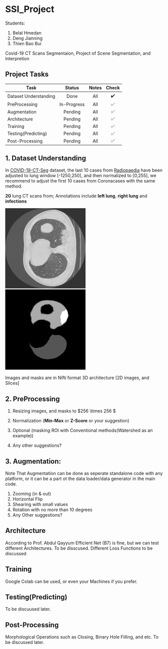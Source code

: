 # SSI_Project

 Students:

 1. Belal Hmedan
 2. Deng Jianning
 3. Thien Bao Bui

Covid-19 CT Scans Segmentaion, Project of Scene Segmentation, and Interpretion

## Project Tasks

| Task    |     Status     |  Notes | Check |
| ------------- |:-------------:|:-----:|:-----:|
| Dataset Understanding      | Done | All |:heavy_check_mark:|
| PreProcessing      | In-Progress   |  All  |:white_check_mark:|
| Augmentation | Pending  |  All  |:white_check_mark:|
| Architecture | Pending  |  All  |:white_check_mark:|
| Training | Pending  |  All  |:white_check_mark:|
| Testing(Predicting) | Pending  |  All  |:white_check_mark:|
| Post-Processing | Pending  |  All  |:white_check_mark:|

## 1. Dataset Understanding 

In [COVID-19-CT-Seg](https://zenodo.org/record/3757476#.Xpz8OcgzZPY) dataset, the last 10 cases from [Radiopaedia](https://radiopaedia.org/articles/covid-19-3) have been adjusted to lung window
[-1250,250], and then normalized to [0,255], we recommend to adjust the first 10 cases from
Coronacases with the same method.

**20** lung CT scans from; Annotations include **left lung**, **right lung** and
**infections**

![alt text](image.png "Image")![alt text](mask.png "Mask")

Images and masks are in Nifti format 3D architecture [2D images, and Slices]

## 2. PreProcessing

 1. Resizing images, and masks to $256 \times 256 $

 2. Normalization (**Min-Max** or **Z-Score** or your suggestion)

 3. Optional (masking ROI with Conventional methods(Watershed as an example))

 4. Any other suggestions?

## 3.  Augmentation:

 Note That Augmentation can be done as seperate standalone code with any platform, or it can be a part ot the data loader/data generator in the main code.

 1. Zooming (in & out)
 2. Horizontal Flip
 3. Shearing with small values
 4. Rotation with no more than 10 degrees
 5. Any Other suggestions?

## Architecture

According to Prof. Abdul Qayyum Efficient Net (B7) is fine, but we can test different Architectures.
To be disscused.
Different Loss Functions to be discussed

## Training

Google Colab can be used, or even your Machines if you prefer.

## Testing(Predicting)

To be discuused later.

## Post-Processing

Morphological Operations such as Closing, Binary Hole Filling, and etc. 
To be discussed later.